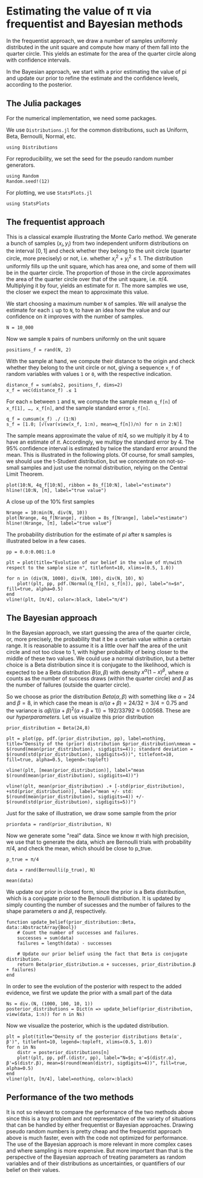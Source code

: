# Estimating the value of π via frequentist and Bayesian methods

In the frequentist approach, we draw a number of samples uniformly distributed in the unit square and compute how many of them fall into the quarter circle. This yields an estimate for the area of the quarter circle along with confidence intervals. 

In the Bayesian approach, we start with a prior estimating the value of pi and update our prior to refine the estimate and the confidence levels, according to the posterior.

## The Julia packages

For the numerical implementation, we need some packages.

We use `Distributions.jl` for the common distributions, such as Uniform, Beta, Bernoulli, Normal, etc.

```@example find_pi
using Distributions
```

For reproducibility, we set the seed for the pseudo random number generators.

```@example find_pi
using Random
Random.seed!(12)
```

For plotting, we use `StatsPlots.jl`

```@example find_pi
using StatsPlots
```

## The frequentist approach

This is a classical example illustrating the Monte Carlo method. We generate a bunch of samples $(x_i, y_i)$ from two independent uniform distributions on the interval $[0, 1]$ and check whether they belong to the unit circle (quarter circle, more precisely) or not, i.e. whether $x_i^2 + y_i^2 \leq 1.$ The distribution uniformly fills up the unit square, which has area one, and some of them will be in the quarter circle. The proportion of those in the circle approximates the area of the quarter circle over that of the unit square, i.e. $\pi/4$. Multiplying it by four, yields an estimate for $\pi$. The more samples we use, the closer we expect the mean to approximate this value.

We start choosing a maximum number `N` of samples. We will analyse the estimate for each `i` up to `N`, to have an idea how the value and our confidence on it improves with the number of samples.

```@example find_pi
N = 10_000
```

Now we sample `N` pairs of numbers uniformly on the unit square

```@example find_pi
positions_f = rand(N, 2)
```

With the sample at hand, we compute their distance to the origin and check whether they belong to the unit circle or not, giving a sequence `x_f` of random variables with values `1` or `0`, with the respective indication.

```@example find_pi
distance_f = sum(abs2, positions_f, dims=2)
x_f = vec(distance_f) .≤ 1
```

For each `n` between `1` and `N`, we compute the sample mean `q_f[n]` of `x_f[1], …, x_f[n]`, and the sample standard error `s_f[n]`.

```@example find_pi
q_f = cumsum(x_f) ./ (1:N)
s_f = [1.0; [√(var(view(x_f, 1:n), mean=q_f[n])/n) for n in 2:N]]
```

The sample means approximate the value of $\pi/4$, so we multiply it by $4$ to have an estimate of $\pi$. Accordingly, we multipy the standard error by $4$. The 95% confidence interval is estimated by twice the standard error around the mean. This is illustrated in the following plots. Of course, for small samples, we should use the t-Student distribution, but we concentrate on not-so-small samples and just use the normal distribution, relying on the Central Limit Theorem.

```@example find_pi
plot(10:N, 4q_f[10:N], ribbon = 8s_f[10:N], label="estimate")
hline!(10:N, [π], label="true value")
```

A close up of the 10% first samples

```@example find_pi
Nrange = 10:min(N, div(N, 10))
plot(Nrange, 4q_f[Nrange], ribbon = 8s_f[Nrange], label="estimate")
hline!(Nrange, [π], label="true value")
```

The probability distribution for the estimate of $pi$ after `N` samples is illustrated below in a few cases.

```@example find_pi
pp = 0.0:0.001:1.0

plt = plot(title="Evolution of our belief in the value of π\nwith respect to the sample size n", titlefont=10, xlims=(0.5, 1.0))
    
for n in (div(N, 1000), div(N, 100), div(N, 10), N)
    plot!(plt, pp, pdf.(Normal(q_f[n], s_f[n]), pp), label="n=$n", fill=true, alpha=0.5)
end
vline!(plt, [π/4], color=:black, label="π/4")
```

## The Bayesian approach

In the Bayesian approach, we start guessing the area of the quarter circle, or, more precisely, the probability that it be a certain value within a certain range. It is reasonable to assume it is a little over half the area of the unit circle and not too close to 1, with higher probability of being closer to the middle of these two values. We could use a normal distribution, but a better choice is a Beta distribution since it is conjugate to the likelihood, which is expected to be a Beta distribution $B(\alpha, \beta)$ with density $x^\alpha (1 - x)^\beta$, where $\alpha$ counts as the number of success draws (within the quarter circle) and $\beta$ as the number of failures (outside the quarter circle). 

So we choose as prior the distribution $Beta(\alpha, \beta)$ with something like $\alpha = 24$ and $\beta = 8$, in which case the mean is $\alpha / (\alpha + \beta) = 24/32 = 3/4 = 0.75$ and the variance is $αβ/((α + β)^2(α + β + 1)) = 192/33792 ≈ 0.00568$. These are our *hyperparameters.* Let us visualize this prior distribution

```@example find_pi
prior_distribution = Beta(24,8)

plt = plot(pp, pdf.(prior_distribution, pp), label=nothing, title="Density of the (prior) distribution $prior_distribution\nmean = $(round(mean(prior_distribution), sigdigits=4)); standard deviation = $(round(std(prior_distribution), sigdigits=5))", titlefont=10, fill=true, alpha=0.5, legend=:topleft)

vline!(plt, [mean(prior_distribution)], label="mean $(round(mean(prior_distribution), sigdigits=4))")

vline!(plt, mean(prior_distribution) .+ [-std(prior_distribution), +std(prior_distribution)], label="mean +/- std: $(round(mean(prior_distribution), sigdigits=4)) +/- $(round(std(prior_distribution), sigdigits=5))")
```

Just for the sake of illustration, we draw some sample from the prior

```@example find_pi
priordata = rand(prior_distribution, N)
```

Now we generate some "real" data. Since we know $\pi$ with high precision, we use that to generate the data, which are Bernoulli trials with probability $\pi/4$, and check the mean, which should be close to p_true.

```@example find_pi
p_true = π/4
```

```@example find_pi
data = rand(Bernoulli(p_true), N)

mean(data)
```

We update our prior in closed form, since the prior is a Beta distribution, which is a conjugate prior to the Bernoulli distribution. It is updated by simply counting the number of sucesses and the number of failures to the shape parameters $\alpha$ and $\beta$, respectively.

```@example find_pi
function update_belief(prior_distribution::Beta, data::AbstractArray{Bool})
    # Count the number of successes and failures.
    successes = sum(data)
    failures = length(data) - successes

    # Update our prior belief using the fact that Beta is conjugate distribution.
    return Beta(prior_distribution.α + successes, prior_distribution.β + failures)
end
```

In order to see the evolution of the posterior with respect to the added evidence, we first we update the prior with a small part of the data

```@example find_pi
Ns = div.(N, (1000, 100, 10, 1))
posterior_distributions = Dict(n => update_belief(prior_distribution, view(data, 1:n)) for n in Ns)
```

Now we visualize the posterior, which is the updated distribution.

```@example find_pi
plt = plot(title="Density of the posterior distributions Beta(α', β')", titlefont=10, legend=:topleft, xlims=(0.5, 1.0))
for n in Ns
    distr = posterior_distributions[n]
    plot!(plt, pp, pdf.(distr, pp), label="N=$n; α'=$(distr.α), β'=$(distr.β), mean=$(round(mean(distr), sigdigits=4))", fill=true, alpha=0.5)
end
vline!(plt, [π/4], label=nothing, color=:black)
```

## Performance of the two methods

It is not so relevant to compare the performance of the two methods above since this is a toy problem and not representative of the variety of situations that can be handled by either frequentist or Bayesian approaches. Drawing pseudo random numbers is pretty cheap and the frequentist approach above is much faster, even with the code not optimized for performance. The use of the Bayesian approach is more relevant in more complex cases and where sampling is more expensive. But more important than that is the perspective of the Bayesian approach of treating parameters as random variables and of their distributions as uncertainties, or quantifiers of our belief on their values.
